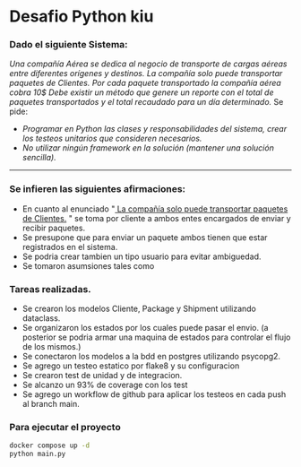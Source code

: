# Desafio Python kiu

### Dado el siguiente Sistema:
_Una compañía Aérea se dedica al negocio de transporte de cargas aéreas entre diferentes orígenes y destinos.
La compañía solo puede transportar paquetes de Clientes.
Por cada paquete transportado la compañía aérea cobra 10$
Debe existir un método que genere un reporte con el total de paquetes transportados y el total recaudado para un día determinado._
Se pide:
+ _Programar en Python las clases y responsabilidades del sistema, crear los testeos unitarios que consideren necesarios._
+ _No utilizar ningún framework en la solución (mantener una solución sencilla)._
___
### Se infieren las siguientes afirmaciones:

- En cuanto al enunciado "<ins> La compañía solo puede transportar paquetes de Clientes.</ins> " se toma por cliente a ambos entes encargados de enviar y recibir paquetes.
- Se presupone que para enviar un paquete ambos tienen que estar registrados en el sistema.
- Se podria crear tambien un tipo usuario para evitar ambiguedad.
- Se tomaron asumsiones tales como 

### Tareas realizadas.
- Se crearon los modelos Cliente, Package y Shipment utilizando dataclass.
- Se organizaron los estados por los cuales puede pasar el envio. (a posterior se podria armar una maquina de estados para controlar el flujo de los mismos.)
- Se conectaron los modelos a la bdd en postgres utilizando psycopg2.
- Se agrego un testeo estatico por flake8 y su configuracion
- Se crearon test de unidad y de integracion.
- Se alcanzo un 93% de coverage con los test
- Se agrego un workflow de github para aplicar los testeos en cada push al branch main.

### Para ejecutar el proyecto
```bash
docker compose up -d
python main.py
```